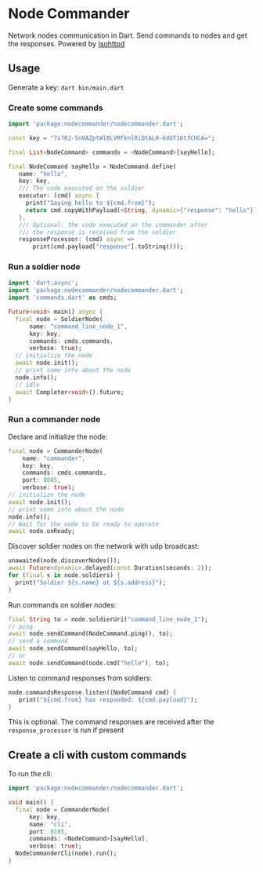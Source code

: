 # Node Commander

 Network nodes communication in Dart. Send commands to nodes and get the responses. Powered by [Isohttpd](https://github.com/synw/isohttpd)

## Usage

Generate a key: `dart bin/main.dart`

### Create some commands

   ```dart
   import 'package:nodecommander/nodecommander.dart';

   const key = "7x70J-5n0AZptWlBLVMfknlRiOtALH-6dUT16tfCHCA=";

   final List<NodeCommand> commands = <NodeCommand>[sayHello];

   final NodeCommand sayHello = NodeCommand.define(
      name: "hello",
      key: key,
      /// The code executed on the soldier
      executor: (cmd) async {
        print("Saying hello to ${cmd.from}");
        return cmd.copyWithPayload(<String, dynamic>{"response": "hello"});
      },
      /// Optional: the code executed on the commander after
      /// the response is received from the soldier
      responseProcessor: (cmd) async =>
          print(cmd.payload["response"].toString()));
   ```
   
### Run a soldier node

   ```dart
   import 'dart:async';
   import 'package:nodecommander/nodecommander.dart';
   import 'commands.dart' as cmds;
   
   Future<void> main() async {
     final node = SoldierNode(
         name: "command_line_node_1", 
         key: key, 
         commands: cmds.commands, 
         verbose: true);
     // initialize the node
     await node.init();
     // print some info about the node
     node.info();
     // idle
     await Completer<void>().future;
   }
   ```

### Run a commander node

Declare and initialize the node:

   ```dart
   final node = CommanderNode(
       name: "commander",
       key: key, 
       commands: cmds.commands, 
       port: 8085, 
       verbose: true);
   // initialize the node
   await node.init();   
   // print some info about the node
   node.info();
   // Wait for the node to be ready to operate
   await node.onReady;
   ```

Discover soldier nodes on the network with udp broadcast:

   ```dart
   unawaited(node.discoverNodes());
   await Future<dynamic>.delayed(const Duration(seconds: 2));
   for (final s in node.soldiers) {
     print("Soldier ${s.name} at ${s.address}");
   }
   ```

Run commands on soldier nodes:

   ```dart
   final String to = node.soldierUri("command_line_node_1");
   // ping
   await node.sendCommand(NodeCommand.ping(), to);
   // send a command
   await node.sendCommand(sayHello, to);
   // or
   await node.sendCommand(node.cmd("hello"), to);
   ```

Listen to command responses from soldiers:

   ```dart
   node.commandsResponse.listen((NodeCommand cmd) {
      print("${cmd.from} has responded: ${cmd.payload}");
   }
   ```

This is optional. The command responses are received after the `response_processor` is
run if present

## Create a cli with custom commands

To run the cli:

```dart
import 'package:nodecommander/nodecommander.dart';

void main() {
  final node = CommanderNode(
      key: key,
      name: "cli",
      port: 8185,
      commands: <NodeCommand>[sayHello],
      verbose: true);
  NodeCommanderCli(node).run();
}
```